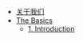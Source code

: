 <!-- docs/_sidebar.md -->

* [关于我们](/#关于我们)
* [The<html>&nbsp;</html>Basics](TheBasics/)
  - [1. Introduction](TheBasics/Introduction)